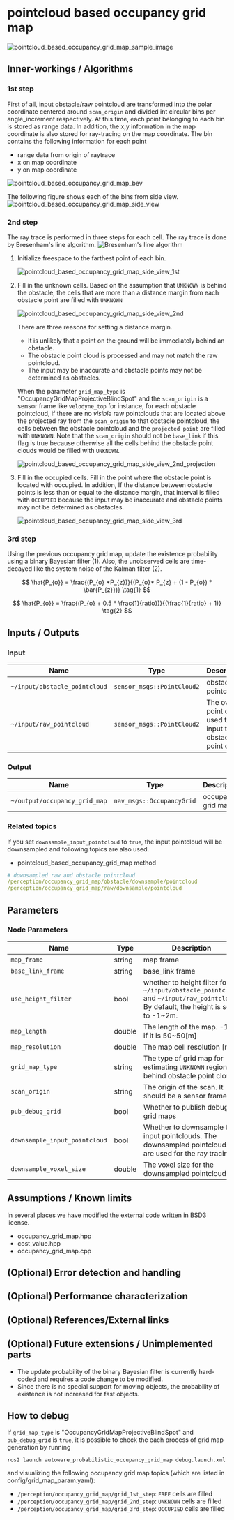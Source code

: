 # pointcloud based occupancy grid map

![pointcloud_based_occupancy_grid_map_sample_image](./image/pointcloud_based_occupancy_grid_map_sample_image.gif)

## Inner-workings / Algorithms

### 1st step

First of all, input obstacle/raw pointcloud are transformed into the polar coordinate centered around `scan_origin` and divided int circular bins per angle_increment respectively.
At this time, each point belonging to each bin is stored as range data. In addition, the x,y information in the map coordinate is also stored for ray-tracing on the map coordinate.
The bin contains the following information for each point

- range data from origin of raytrace
- x on map coordinate
- y on map coordinate

![pointcloud_based_occupancy_grid_map_bev](./image/pointcloud_based_occupancy_grid_map_bev.svg)

The following figure shows each of the bins from side view.
![pointcloud_based_occupancy_grid_map_side_view](./image/pointcloud_based_occupancy_grid_map_side_view.svg)

### 2nd step

The ray trace is performed in three steps for each cell.
The ray trace is done by Bresenham's line algorithm.
![Bresenham's line algorithm](./image/bresenham.svg)

1. Initialize freespace to the farthest point of each bin.

   ![pointcloud_based_occupancy_grid_map_side_view_1st](./image/pointcloud_based_occupancy_grid_map_side_view_1st.svg)

2. Fill in the unknown cells.
   Based on the assumption that `UNKNOWN` is behind the obstacle, the cells that are more than a distance margin from each obstacle point are filled with `UNKNOWN`

   ![pointcloud_based_occupancy_grid_map_side_view_2nd](./image/pointcloud_based_occupancy_grid_map_side_view_2nd.svg)

   There are three reasons for setting a distance margin.
   - It is unlikely that a point on the ground will be immediately behind an obstacle.
   - The obstacle point cloud is processed and may not match the raw pointcloud.
   - The input may be inaccurate and obstacle points may not be determined as obstacles.

   When the parameter `grid_map_type` is "OccupancyGridMapProjectiveBlindSpot" and the `scan_origin` is a sensor frame like `velodyne_top` for instance, for each obstacle pointcloud, if there are no _visible_ raw pointclouds that are located above the projected ray from the `scan_origin` to that obstacle pointcloud, the cells between the obstacle pointcloud and the `projected point` are filled with `UNKNOWN`. Note that the `scan_origin` should not be `base_link` if this flag is true because otherwise all the cells behind the obstacle point clouds would be filled with `UNKNOWN`.

   ![pointcloud_based_occupancy_grid_map_side_view_2nd_projection](./image/pointcloud_based_occupancy_grid_map_side_view_2nd_projection.drawio.svg)

3. Fill in the occupied cells.
   Fill in the point where the obstacle point is located with occupied.
   In addition, If the distance between obstacle points is less than or equal to the distance margin, that interval is filled with `OCCUPIED` because the input may be inaccurate and obstacle points may not be determined as obstacles.

   ![pointcloud_based_occupancy_grid_map_side_view_3rd](./image/pointcloud_based_occupancy_grid_map_side_view_3rd.svg)

### 3rd step

Using the previous occupancy grid map, update the existence probability using a binary Bayesian filter (1). Also, the unobserved cells are time-decayed like the system noise of the Kalman filter (2).

$$
\hat{P_{o}} = \frac{(P_{o} *P_{z})}{(P_{o}* P_{z} + (1 - P_{o}) * \bar{P_{z}})} \tag{1}
$$

$$
\hat{P_{o}} = \frac{(P_{o} + 0.5 * \frac{1}{ratio})}{(\frac{1}{ratio} + 1)} \tag{2}
$$

## Inputs / Outputs

### Input

| Name                          | Type                       | Description                                                    |
| ----------------------------- | -------------------------- | -------------------------------------------------------------- |
| `~/input/obstacle_pointcloud` | `sensor_msgs::PointCloud2` | obstacle pointcloud                                            |
| `~/input/raw_pointcloud`      | `sensor_msgs::PointCloud2` | The overall point cloud used to input the obstacle point cloud |

### Output

| Name                          | Type                      | Description        |
| ----------------------------- | ------------------------- | ------------------ |
| `~/output/occupancy_grid_map` | `nav_msgs::OccupancyGrid` | occupancy grid map |

### Related topics

If you set `downsample_input_pointcloud` to `true`, the input pointcloud will be downsampled and following topics are also used.

- pointcloud_based_occupancy_grid_map method

```yaml
# downsampled raw and obstacle pointcloud
/perception/occupancy_grid_map/obstacle/downsample/pointcloud
/perception/occupancy_grid_map/raw/downsample/pointcloud
```

## Parameters

### Node Parameters

| Name                          | Type   | Description                                                                                                                      |
| ----------------------------- | ------ | -------------------------------------------------------------------------------------------------------------------------------- |
| `map_frame`                   | string | map frame                                                                                                                        |
| `base_link_frame`             | string | base_link frame                                                                                                                  |
| `use_height_filter`           | bool   | whether to height filter for `~/input/obstacle_pointcloud` and `~/input/raw_pointcloud`? By default, the height is set to -1~2m. |
| `map_length`                  | double | The length of the map. -100 if it is 50~50[m]                                                                                    |
| `map_resolution`              | double | The map cell resolution [m]                                                                                                      |
| `grid_map_type`               | string | The type of grid map for estimating `UNKNOWN` region behind obstacle point clouds                                                |
| `scan_origin`                 | string | The origin of the scan. It should be a sensor frame.                                                                             |
| `pub_debug_grid`              | bool   | Whether to publish debug grid maps                                                                                               |
| `downsample_input_pointcloud` | bool   | Whether to downsample the input pointclouds. The downsampled pointclouds are used for the ray tracing.                           |
| `downsample_voxel_size`       | double | The voxel size for the downsampled pointclouds.                                                                                  |

## Assumptions / Known limits

In several places we have modified the external code written in BSD3 license.

- occupancy_grid_map.hpp
- cost_value.hpp
- occupancy_grid_map.cpp

## (Optional) Error detection and handling

## (Optional) Performance characterization

## (Optional) References/External links

## (Optional) Future extensions / Unimplemented parts

- The update probability of the binary Bayesian filter is currently hard-coded and requires a code change to be modified.
- Since there is no special support for moving objects, the probability of existence is not increased for fast objects.

## How to debug

If `grid_map_type` is "OccupancyGridMapProjectiveBlindSpot" and `pub_debug_grid` is `true`, it is possible to check the each process of grid map generation by running

```shell
ros2 launch autoware_probabilistic_occupancy_grid_map debug.launch.xml
```

and visualizing the following occupancy grid map topics (which are listed in config/grid_map_param.yaml):

- `/perception/occupancy_grid_map/grid_1st_step`: `FREE` cells are filled
- `/perception/occupancy_grid_map/grid_2nd_step`: `UNKNOWN` cells are filled
- `/perception/occupancy_grid_map/grid_3rd_step`: `OCCUPIED` cells are filled
